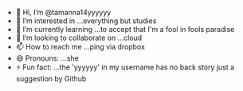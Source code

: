 - 👋 Hi, I’m @tamanna14yyyyyy
- 👀 I’m interested in ...everything but studies
- 🌱 I’m currently learning ...to accept that I'm a fool in fools paradise
- 💞️ I’m looking to collaborate on ...cloud
- 📫 How to reach me ...ping via dropbox
- 😄 Pronouns: ...she
- ⚡ Fun fact: ...the 'yyyyyy' in my username has no back story just a suggestion by Github

<!---
tamanna14yyyyyy/tamanna14yyyyyy is a ✨ special ✨ repository because its `README.md` (this file) appears on your GitHub profile.
You can click the Preview link to take a look at your changes.
--->

